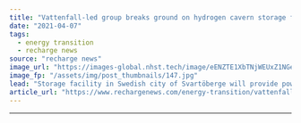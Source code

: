 ```yaml
---
title: "Vattenfall-led group breaks ground on hydrogen cavern storage for fossil-free steel"
date: "2021-04-07"
tags: 
  - energy transition
  - recharge news
source: "recharge news"
image_url: "https://images-global.nhst.tech/image/eENZTE1XbTNjWEUxZ1NGeDJCQlB0bkwzY2YxRU12Q2I3b3E5RzI0MTczUT0=/nhst/binary/819edb1b77589856df844602f2569c6d"
image_fp: "/assets/img/post_thumbnails/147.jpg"
lead: "Storage facility in Swedish city of Svartöberge will provide power for neighbouring pilot plant for the production of green steel"
article_url: "https://www.rechargenews.com/energy-transition/vattenfall-led-group-breaks-ground-on-hydrogen-cavern-storage-for-fossil-free-steel/2-1-991817"
---
```


---
